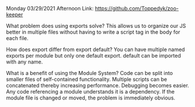 Monday 03/29/2021
Afternoon Link: https://github.com/Toppedyk/zoo-keeper

What problem does using exports solve?
This allows us to organize our JS better in multiple files without having to write a script tag in the body for each file.

How does export differ from export default?
You can have multiple named exports per module but only one default export. default can be imported with any name. 

What is a benefit of using the Module System?
Code can be split into smaller files of self-contained functionality.
Multiple scripts can be concatenated thereby increasing performance.
Debugging becomes easier.
Any code referencing a module understands it is a dependency. If the module file is changed or moved, the problem is immediately obvious.